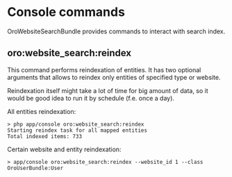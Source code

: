 Console commands
================

OroWebsiteSearchBundle provides commands to interact with search index.


oro:website_search:reindex
--------------------------

This command performs reindexation of entities.  It has two optional arguments that allows to reindex
only entities of specified type or website.

Reindexation itself might take a lot of time for big amount of data, so it would be good idea to run it by schedule
(f.e. once a day).

All entities reindexation:
```
> php app/console oro:website_search:reindex
Starting reindex task for all mapped entities
Total indexed items: 733
```

Certain website and entity reindexation:
```
> app/console oro:website_search:reindex --website_id 1 --class OroUserBundle:User

```
